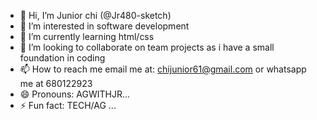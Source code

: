 - 👋 Hi, I’m Junior chi (@Jr480-sketch)
- 👀 I’m interested in software development
- 🌱 I’m currently learning html/css
- 💞️ I’m looking to collaborate on team projects as i have a small foundation in coding 
- 📫 How to reach me email me at: chijunior61@gmail.com or whatsapp me at 680122923
- 😄 Pronouns: AGWITHJR...
- ⚡ Fun fact: TECH/AG ...

<!---
Jr480-sketch/Jr480-sketch is a ✨ special ✨ repository because its `README.md` (this file) appears on your GitHub profile.
You can click the Preview link to take a look at your changes.
--->
